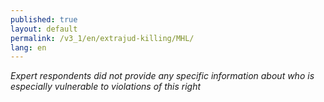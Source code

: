 ```yaml
---
published: true
layout: default
permalink: /v3_1/en/extrajud-killing/MHL/
lang: en
---
```

_Expert respondents did not provide any specific information about who is especially vulnerable to violations of this right_
